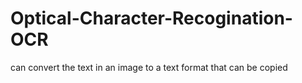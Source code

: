 # Optical-Character-Recogination-OCR
 can convert the text in an image to a text format that can be copied 
